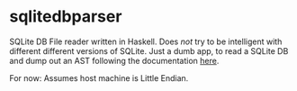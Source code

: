# sqlitedbparser

SQLite DB File reader written in Haskell.
Does *not* try to be intelligent with different different versions
of SQLite. Just a dumb app, to read a SQLite DB and dump out an AST following the documentation [here](https://sqlite.org/fileformat2.html).

For now: Assumes host machine is Little Endian.